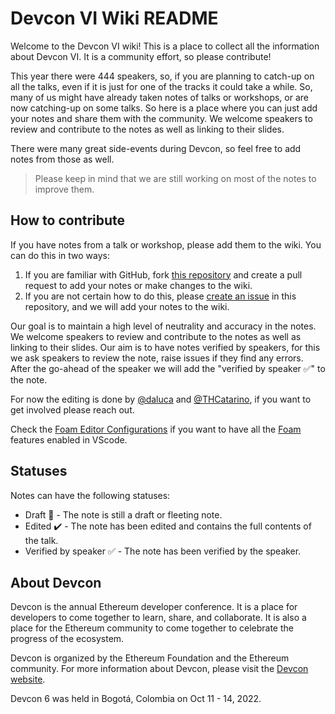 # Devcon VI Wiki README

Welcome to the Devcon VI wiki! This is a place to collect all the information about Devcon VI. It is a community effort, so please contribute!

This year there were 444 speakers, so, if you are planning to catch-up on all the talks, even if it is just for one of the tracks it could take a while. So, many of us might have already taken notes of talks or workshops, or are now catching-up on some talks. So here is a place where you can just add your notes and share them with the community. We welcome speakers to review and contribute to the notes as well as linking to their slides. 

There were many great side-events during Devcon, so feel free to add notes from those as well.

> Please keep in mind that we are still working on most of the notes to improve them.  

## How to contribute

If you have notes from a talk or workshop, please add them to the wiki. You can do this in two ways:

1. If you are familiar with GitHub, fork [this repository](https://github.com/xdaluca/devconwiki) and create a pull request to add your notes or make changes to the wiki. 
2. If you are not certain how to do this, please [create an issue](https://github.com/xdaluca/devconwiki/issues/new) in this repository, and we will add your notes to the wiki.

Our goal is to maintain a high level of neutrality and accuracy in the notes. We welcome speakers to review and contribute to the notes as well as linking to their slides. Our aim is to have notes verified by speakers, for this we ask speakers to review the note, raise issues if they find any errors. After the go-ahead of the speaker we will add the "verified by speaker ✅" to the note.  

For now the editing is done by [@daluca](https://twitter.com/daluca_) and [@THCatarino](https://twitter.com/CatarinoThi), if you want to get involved please reach out.

Check the [Foam Editor Configurations]() if you want to have all the [Foam](https://foambubble.github.io/) features enabled in VScode.  

## Statuses
Notes can have the following statuses:
- Draft 📝 - The note is still a draft or fleeting note.
- Edited ✔️ - The note has been edited and contains the full contents of the talk.
- Verified by speaker ✅ - The note has been verified by the speaker.

## About Devcon

Devcon is the annual Ethereum developer conference. It is a place for developers to come together to learn, share, and collaborate. It is also a place for the Ethereum community to
come together to celebrate the progress of the ecosystem.

Devcon is organized by the Ethereum Foundation and the Ethereum community. For more information about Devcon, please visit the [Devcon website](https://devcon.org/).

Devcon 6 was held in Bogotá, Colombia on Oct 11 - 14, 2022.
